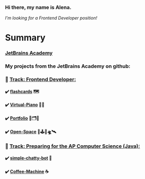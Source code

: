 ### Hi there, my name is Alena.
*I’m looking for a Frontend Developer position!*

# Summary

### [JetBrains Academy](https://hyperskill.org/profile/3929743)
### My projects from the JetBrains Academy on github:

###    :large_blue_diamond: [Track: Frontend Developer:](https://hyperskill.org/tracks/5)
####   :heavy_check_mark:  [flashcards](https://github.com/Alena2020/flashcards) 🗺
####   :heavy_check_mark:  [Virtual-Piano](https://github.com/Alena2020/Virtual-Piano) 🎹🎼  
####   :heavy_check_mark:  [Portfolio](https://github.com/Alena2020/Portfolio) 🧰🗂🌌
####   :heavy_check_mark:  [Open-Space](https://github.com/Alena2020/Open-Space) 🌌🕹🚀🛸🛰
###    :large_blue_diamond: [Track: Preparing for the AP Computer Science (Java):](https://hyperskill.org/tracks/8)

####  :heavy_check_mark: [simple-chatty-bot](https://github.com/Alena2020/simple-chatty-bot) 🤖
####  :heavy_check_mark: [Coffee-Machine](https://github.com/Alena2020/Coffee-Machine) ☕️

  
       







<!--
**Alena2020/Alena2020** is a ✨ _special_ ✨ repository because its `README.md` (this file) appears on your GitHub profile.
Languages and Tools:    
Books: 
Libraries and Frameworks:  


Here are some ideas to get you started:

- 🔭 I’m currently working on ...
- 🌱 I’m currently learning ...
- 👯 I’m looking to collaborate on ...
- 🤔 I’m looking for help with ...
- 💬 Ask me about ...
- 📫 How to reach me: ...
- 😄 Pronouns: ...
- ⚡ Fun fact: ...
-->
